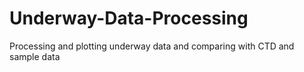 # Underway-Data-Processing
Processing and plotting underway data and comparing with CTD and sample data
